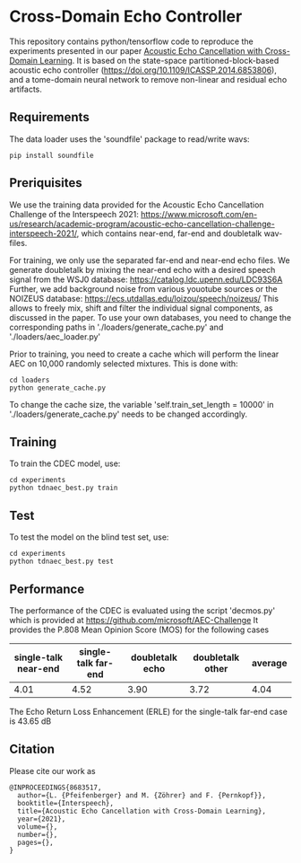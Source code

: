Cross-Domain Echo Controller
=========================


This repository contains python/tensorflow code to reproduce the experiments presented in our paper
[Acoustic Echo Cancellation with Cross-Domain Learning](https://doi.org/10.1109/ICASSP.2019.8683517).
It is based on the state-space partitioned-block-based acoustic echo controller (https://doi.org/10.1109/ICASSP.2014.6853806),
and a tome-domain neural network to remove non-linear and residual echo artifacts.



Requirements
------------

The data loader uses the 'soundfile' package to read/write wavs:
```
pip install soundfile
```


Preriquisites
-------------

We use the training data provided for the Acoustic Echo Cancellation Challenge of the Interspeech 2021: 
https://www.microsoft.com/en-us/research/academic-program/acoustic-echo-cancellation-challenge-interspeech-2021/, which contains near-end, far-end and doubletalk wav-files. 

For training, we only use the separated far-end and near-end echo files. 
We generate doubletalk by mixing the near-end echo with a desired speech signal from the WSJ0 database: https://catalog.ldc.upenn.edu/LDC93S6A
Further, we add background noise from various youotube sources or the NOIZEUS database: https://ecs.utdallas.edu/loizou/speech/noizeus/
This allows to freely mix, shift and filter the individual signal components, as discussed in the paper.
To use your own databases, you need to change the corresponding paths in './loaders/generate_cache.py' and './loaders/aec_loader.py'



Prior to training, you need to create a cache which will perform the linear AEC on 10,000 randomly selected mixtures. This is done with:
```
cd loaders
python generate_cache.py
```

To change the cache size, the variable 'self.train_set_length = 10000' in './loaders/generate_cache.py' needs to be changed accordingly.




Training
--------

To train the CDEC model, use:
```
cd experiments
python tdnaec_best.py train
```




Test
----------

To test the model on the blind test set, use:
```
cd experiments
python tdnaec_best.py test
```




Performance
-----------

The performance of the CDEC is evaluated using the script 'decmos.py' which is provided at https://github.com/microsoft/AEC-Challenge
It provides the P.808 Mean Opinion Score (MOS) for the following cases

| single-talk near-end  | single-talk far-end | doubletalk echo | doubletalk other | average |
| ------------- | ------------- | ------------- | ------------- | ------------- |
| 4.01 | 4.52 | 3.90 | 3.72 | 4.04 |

The Echo Return Loss Enhancement (ERLE) for the single-talk far-end case is 43.65 dB





Citation
--------

Please cite our work as 

```
@INPROCEEDINGS{8683517,
  author={L. {Pfeifenberger} and M. {Zöhrer} and F. {Pernkopf}},
  booktitle={Interspeech}, 
  title={Acoustic Echo Cancellation with Cross-Domain Learning}, 
  year={2021},
  volume={},
  number={},
  pages={},
}
```

